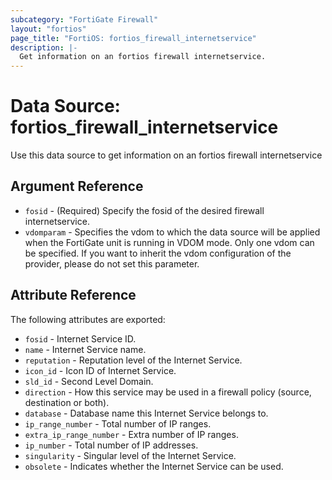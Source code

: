 ```yaml
---
subcategory: "FortiGate Firewall"
layout: "fortios"
page_title: "FortiOS: fortios_firewall_internetservice"
description: |-
  Get information on an fortios firewall internetservice.
---
```


# Data Source: fortios_firewall_internetservice
Use this data source to get information on an fortios firewall internetservice

## Argument Reference

* `fosid` - (Required) Specify the fosid of the desired firewall internetservice.
* `vdomparam` - Specifies the vdom to which the data source will be applied when the FortiGate unit is running in VDOM mode. Only one vdom can be specified. If you want to inherit the vdom configuration of the provider, please do not set this parameter.


## Attribute Reference

The following attributes are exported:

* `fosid` - Internet Service ID.
* `name` - Internet Service name.
* `reputation` - Reputation level of the Internet Service.
* `icon_id` - Icon ID of Internet Service.
* `sld_id` - Second Level Domain.
* `direction` - How this service may be used in a firewall policy (source, destination or both).
* `database` - Database name this Internet Service belongs to.
* `ip_range_number` - Total number of IP ranges.
* `extra_ip_range_number` - Extra number of IP ranges.
* `ip_number` - Total number of IP addresses.
* `singularity` - Singular level of the Internet Service.
* `obsolete` - Indicates whether the Internet Service can be used.

